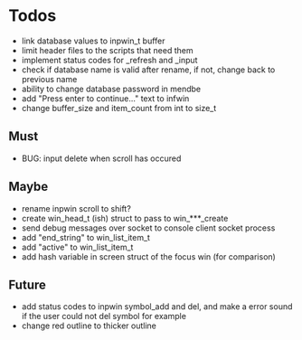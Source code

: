 # Todos
- link database values to inpwin_t buffer
- limit header files to the scripts that need them
- implement status codes for _refresh and _input
- check if database name is valid after rename, if not,
  change back to previous name
- ability to change database password in mendbe
- add "Press enter to continue..." text to infwin
- change buffer_size and item_count from int to size_t

## Must
- BUG: input delete when scroll has occured

## Maybe
- rename inpwin scroll to shift?
- create win_head_t (ish) struct to pass to win_***_create
- send debug messages over socket to console client socket process
- add "end_string" to win_list_item_t
- add "active"     to win_list_item_t
- add hash variable in screen struct of the focus win (for comparison)

## Future
- add status codes to inpwin symbol_add and del,
  and make a error sound if the user could not del symbol for example
- change red outline to thicker outline
